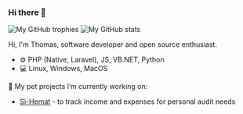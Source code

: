 ### Hi there 👋
![My GitHub trophies](https://github-trophies.vercel.app/?username=thomrib&rank=SSS,SS,S,AAA,AA,A,UNKNOWN,SECRET)
![My GitHub stats](https://github-readme-stats.vercel.app/api?username=thomrib)

Hi, I'm Thomas, software developer and open source enthusiast.

* ⚙️ PHP (Native, Laravel), JS, VB.NET, Python
* 💻 Linux, Windows, MacOS

🔭 My pet projects I’m currently working on:
* [Si-Hemat](https://github.com/thomrib/Si-Hemat) - to track income and expenses for personal audit needs
